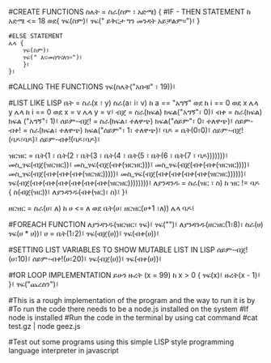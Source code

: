 
#CREATE FUNCTIONS
ስሌት = ስራ(ስም ፣ አድሜ) {
    #IF - THEN STATEMENT
    ከ አድሜ <= 18 ወደ{
        ፃፍ(ስም)፤
        ፃፍ(" ይቅርታ ግን መንዳት አይቻልም።")፤
    } 

    #ELSE STATEMENT
    ሌላ {
        ፃፍ(ስም)፤
        ፃፍ(" እናመሰግናለን።")፤
        }፤
    }፤ 

#CALLING THE FUNCTIONS
ፃፍ(ስሌት("አቡቹ" ፣ 19))፤

#LIST LIKE LISP
ቤት = ስራ(x ፣ y)
            ስራ(a፣ i፣ v)
                ከ a == "አግኝ"
                    ወደ ከ i == 0 ወደ x
                 ሌላ y
                     ሌላ ከ i == 0 ወደ x = v
                 ሌላ y = v፤
ብጀ = ስራ(ክፍል) ክፍል("አግኝ"፣ 0)፤
ብቀ = ስራ(ክፍል) ክፍል ("አግኝ"፣ 1)፤
ሰይም-ብጀ! = ስራ(ክፍል፣ ተለዋጭ) ክፍል("ሰይም"፣ 0፣ ተለዋጭ)፤
ሰይም-ብቀ! = ስራ(ክፍል፣ ተለዋጭ) ክፍል("ሰይም"፣ 1፣ ተለዋጭ)፤
ባዶ = ቤት(0፣0)፤
ሰይም-ብጀ!(ባዶ፣ባዶ)፤
ሰይም-ብቀ!(ባዶ፣ባዶ)፤

ዝርዝር = ቤት(1 ፣ ቤት(2 ፣ ቤት(3 ፣ ቤት(4 ፣ ቤት(5 ፣ ቤት(6 ፣ ቤት(7 ፣ ባዶ)))))))፤
መስ_ፃፍ(ብጀ(ዝርዝር))፤
መስ_ፃፍ(ብጀ(ብቀ(ዝርዝር)))፤
መስ_ፃፍ(ብጀ(ብቀ(ብቀ(ዝርዝር))))፤
መስ_ፃፍ(ብጀ(ብቀ(ብቀ(ብቀ(ዝርዝር)))))፤
መስ_ፃፍ(ብጀ(ብቀ(ብቀ(ብቀ(ብቀ(ዝርዝር))))))፤
ፃፍ(ብጀ(ብቀ(ብቀ(ብቀ(ብቀ(ብቀ(ብቀ(ዝርዝር))))))))፤
ለያንዳንዱ = ስራ(ዝር ፣ ስ) 
               ከ ዝር != ባዶ {
                      ስ(ብጀ(ዝር))፤
                      ለያንዳንዱ(ብቀ(ዝር)፣ ስ)፤
               }፤

ዘርዝር = ስራ(ሀ፣ ለ)
                ከ ሀ <= ለ ወደ ቤት(ሀ፣ ዘርዝር(ሀ+1 ፣ለ))
                ሌላ ባዶ፤

#FOREACH FUNCTION
ለያንዳንዱ(ዝርዝር፣ ፃፍ)፤
ፃፍ("")፤
ለያንዳንዱ(ዘርዝር(1፣8)፣ ስራ(ሀ) ፃፍ(ሀ * ሀ))፤
ሀ = ቤት(1፣2)፤
ፃፍ(ብጀ(ሀ))፤
ፃፍ(ብቀ(ሀ))፤

#SETTING LIST VARIABLES TO SHOW MUTABLE LIST IN LISP
ሰይም-ብጀ!(ሀ፣10)፤
ሰይም-ብቀ!(ሀ፣20)፤
ፃፍ(ብጀ(ሀ))፤
ፃፍ(ብቀ(ሀ))፤


#fOR LOOP IMPLEMENTATION
ይሁን ዙረት (x = 99) ከ x > 0 { 
    ፃፍ(x)፤
    ዙረት(x - 1)፤
}፤
ፃፍ("ጨረስን")፤


#This is a rough implementation of the program and the way to run it is by
#To run the code there needs to be a node.js installed on the system 
#If node is installed
#Run the code in the terminal by using cat command
#cat test.gz | node geez.js

#Test out some programs using this simple LISP style programming language interpreter in javascript

